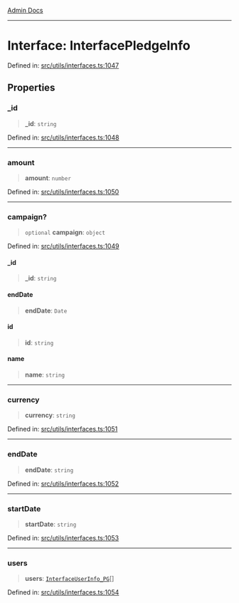 [Admin Docs](/)

***

# Interface: InterfacePledgeInfo

Defined in: [src/utils/interfaces.ts:1047](https://github.com/PalisadoesFoundation/talawa-admin/blob/main/src/utils/interfaces.ts#L1047)

## Properties

### \_id

> **\_id**: `string`

Defined in: [src/utils/interfaces.ts:1048](https://github.com/PalisadoesFoundation/talawa-admin/blob/main/src/utils/interfaces.ts#L1048)

***

### amount

> **amount**: `number`

Defined in: [src/utils/interfaces.ts:1050](https://github.com/PalisadoesFoundation/talawa-admin/blob/main/src/utils/interfaces.ts#L1050)

***

### campaign?

> `optional` **campaign**: `object`

Defined in: [src/utils/interfaces.ts:1049](https://github.com/PalisadoesFoundation/talawa-admin/blob/main/src/utils/interfaces.ts#L1049)

#### \_id

> **\_id**: `string`

#### endDate

> **endDate**: `Date`

#### id

> **id**: `string`

#### name

> **name**: `string`

***

### currency

> **currency**: `string`

Defined in: [src/utils/interfaces.ts:1051](https://github.com/PalisadoesFoundation/talawa-admin/blob/main/src/utils/interfaces.ts#L1051)

***

### endDate

> **endDate**: `string`

Defined in: [src/utils/interfaces.ts:1052](https://github.com/PalisadoesFoundation/talawa-admin/blob/main/src/utils/interfaces.ts#L1052)

***

### startDate

> **startDate**: `string`

Defined in: [src/utils/interfaces.ts:1053](https://github.com/PalisadoesFoundation/talawa-admin/blob/main/src/utils/interfaces.ts#L1053)

***

### users

> **users**: [`InterfaceUserInfo_PG`](InterfaceUserInfo_PG.md)[]

Defined in: [src/utils/interfaces.ts:1054](https://github.com/PalisadoesFoundation/talawa-admin/blob/main/src/utils/interfaces.ts#L1054)
